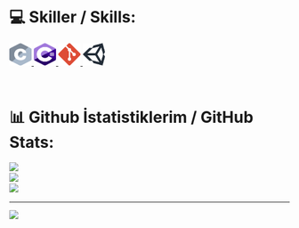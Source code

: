 # 💻 Skiller / Skills:
<p align="left"> <a href="https://www.cprogramming.com/" target="_blank" rel="noreferrer"> <img src="https://github.com/huseyinnatess/readme.generator/blob/main/image_src/c-icon.svg" alt="c" width="40" height="40"/> </a> <a href="https://www.w3schools.com/cs/" target="_blank" rel="noreferrer"> <img src="https://github.com/huseyinnatess/readme.generator/blob/main/image_src/c-sharp-icon.svg" alt="csharp" width="40" height="40"/> </a> <a href="https://git-scm.com/" target="_blank" rel="noreferrer"> <img src="https://github.com/huseyinnatess/readme.generator/blob/main/image_src/git-icon.svg" alt="git" width="40" height="40"/> </a> <a href="https://unity.com/" target="_blank" rel="noreferrer"> <img src="https://github.com/huseyinnatess/readme.generator/blob/main/image_src/unity-icon.svg" alt="unity" width="40" height="40"/> </a> </p>
<br>

# 📊 Github İstatistiklerim / GitHub Stats:
![](https://github-readme-stats.vercel.app/api?username=huseyinnatess&theme=dark&hide_border=false&include_all_commits=true&count_private=true)<br/>
![](https://github-readme-streak-stats.herokuapp.com/?user=huseyinnatess&theme=dark&hide_border=false)<br/>
![](https://github-readme-stats.vercel.app/api/top-langs/?username=huseyinnatess&theme=dark&hide_border=false&include_all_commits=true&count_private=true&layout=compact)


---
[![](https://visitcount.itsvg.in/api?id=huseyinnatess&icon=0&color=0)](https://visitcount.itsvg.in)

<!-- Proudly created with GPRM ( https://gprm.itsvg.in ) -->


